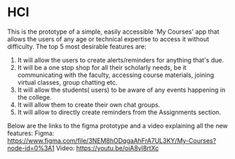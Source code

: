 # HCI
This is the prototype of a simple, easily accessible 'My Courses' app that allows the users of any age or technical expertise to access it without difficulty.
The top 5 most desirable features are:
1. It will allow the users to create alerts/reminders for anything that's due.
2. It will be a one stop shop for all their scholarly needs, be it communicating with the faculty, accessing course materials, joining virtual classes, group chatting etc.
3. It will allow the students( users) to be aware of any events happening in the college.
4. It will allow them to create their own chat groups.
5. It will allow to directly create reminders from the Assignments section. 

Below are the links to the figma prototype and a video explaining all the new features:
Figma: https://www.figma.com/file/3NEM8hODqgaAhFrA7UL3KY/My-Courses?node-id=0%3A1
Video: https://youtu.be/oiA8vl8rtXc
